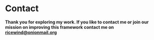 # Contact

**Thank you for exploring my work. If you like to contact me or join our mission on improving this framework contact me on ricewind@onionmail.org**
